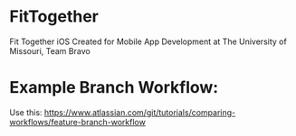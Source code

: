 FitTogether
===========

Fit Together iOS Created for Mobile App Development at The University of Missouri, Team Bravo

Example Branch Workflow:
===============

Use this: https://www.atlassian.com/git/tutorials/comparing-workflows/feature-branch-workflow
